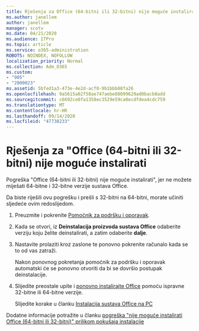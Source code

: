 ```yaml
---
title: Rješenja za Office (64-bitni ili 32-bitni) nije moguće instalirati
ms.author: janellem
author: janellem
manager: scotv
ms.date: 04/21/2020
ms.audience: ITPro
ms.topic: article
ms.service: o365-administration
ROBOTS: NOINDEX, NOFOLLOW
localization_priority: Normal
ms.collection: Adm_O365
ms.custom:
- "905"
- "2000023"
ms.assetid: 5bfed1a3-473e-4e2d-acf0-9b1bbb08fa26
ms.openlocfilehash: 9a5615a02f58ae747aebe88099629ad0bacb8add
ms.sourcegitcommit: c6692ce0fa1358ec3529e59ca0ecdfdea4cdc759
ms.translationtype: MT
ms.contentlocale: hr-HR
ms.lasthandoff: 09/14/2020
ms.locfileid: "47738233"
---
```

# <a name="solutions-for-office-64-bit-or-32-bit-couldnt-be-installed"></a>Rješenja za "Office (64-bitni ili 32-bitni) nije moguće instalirati

Pogreška "Office (64-bitni ili 32-bitni) nije moguće instalirati", jer ne možete miješati 64-bitne i 32-bitne verzije sustava Office.
  
Da biste riješili ovu pogrešku i prešli s 32-bitni na 64-bitni, morate učiniti sljedeće ovim redoslijedom.
  
1. Preuzmite i pokrenite [Pomoćnik za podršku i oporavak](https://aka.ms/SARA-OfficeUninstall-Alchemy).

1. Kada se otvori, iz **Deinstalacija proizvoda sustava Office** odaberite verziju koju želite deinstalirati, a zatim odaberite **dalje**.

2. Nastavite prolaziti kroz zaslone te ponovno pokrenite računalo kada se to od vas zatraži.

    Nakon ponovnog pokretanja pomoćnik za podršku i oporavak automatski će se ponovno otvoriti da bi se dovršio postupak deinstalacije.

3. Slijedite preostale upite i [ponovno instalirajte Office](https://portal.office.com/OLS/MySoftware.aspx) pomoću ispravne 32-bitne ili 64-bitne verzije.

    Slijedite korake u članku [Instalacija sustava Office na PC](https://support.office.com/article/4414eaaf-0478-48be-9c42-23adc4716658?wt.mc_id=Alchemy_ClientDIA)

Dodatne informacije potražite u članku [pogreška "nije moguće instalirati Office (64-bitni ili 32-bitni)" prilikom pokušaja instalacije](https://support.office.com/article/2e2dc9e5-3eb0-420c-862a-ab085b38597f?wt.mc_id=Alchemy_ClientDIA)
  
